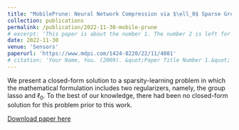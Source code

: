 ```yaml
---
title: "MobilePrune: Neural Network Compression via $\ell_0$ Sparse Group Lasso on the Mobile System"
collection: publications
permalink: /publication/2022-11-30-mobile-prune
# excerpt: 'This paper is about the number 1. The number 2 is left for future work.'
date: 2022-11-30
venue: 'Sensors'
paperurl: 'https://www.mdpi.com/1424-8220/22/11/4081'
# citation: 'Your Name, You. (2009). &quot;Paper Title Number 1.&quot; <i>Journal 1</i>. 1(1).'
---
```

We present a closed-form solution to a sparsity-learning problem in which the mathematical formulation includes two regularizers, namely, the group lasso and $\ell_0$. 
To the best of our knowledge, there had been no closed-form solution for this problem prior to this work.

[Download paper here](https://www.mdpi.com/1424-8220/22/11/4081)

<!-- Recommended citation: Your Name, You. (2009). "Paper Title Number 1." <i>Journal 1</i>. 1(1). -->